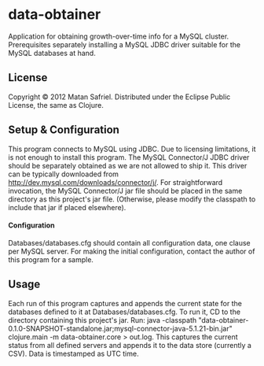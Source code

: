 # data-obtainer

Application for obtaining growth-over-time info for a MySQL cluster.
Prerequisites separately installing a MySQL JDBC driver suitable for the MySQL databases at hand.

## License

Copyright © 2012 Matan Safriel.
Distributed under the Eclipse Public License, the same as Clojure.

## Setup & Configuration

This program connects to MySQL using JDBC. Due to licensing limitations, it is not enough to install this program. The MySQL Connector/J JDBC driver should be separately obtained as we are not allowed to ship it.  This driver can be typically downloaded from http://dev.mysql.com/downloads/connector/j/. For straightforward invocation, the MySQL Connector/J jar file should be placed in the same directory as this project's jar file. (Otherwise, please modify the classpath to include that jar if placed elsewhere).

#### Configuration

Databases/databases.cfg should contain all configuration data, one clause per MySQL server.
For making the initial configuration, contact the author of this program for a sample. 

## Usage

Each run of this program captures and appends the current state for the databases defined to it at Databases/databases.cfg. 
To run it, CD to the directory containing this project's jar. Run: java -classpath "data-obtainer-0.1.0-SNAPSHOT-standalone.jar;mysql-connector-java-5.1.21-bin.jar" clojure.main -m data-obtainer.core > out.log. This captures the current status from all defined servers and appends it to the data store (currently a CSV). Data is timestamped as UTC time.


